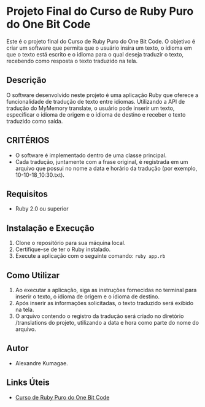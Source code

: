 # Projeto Final do Curso de Ruby Puro do One Bit Code

Este é o projeto final do Curso de Ruby Puro do One Bit Code. O objetivo é criar um software que permita que o usuário insira um texto, o idioma em que o texto está escrito e o idioma para o qual deseja traduzir o texto, recebendo como resposta o texto traduzido na tela.

## Descrição
O software desenvolvido neste projeto é uma aplicação Ruby que oferece a funcionalidade de tradução de texto entre idiomas. Utilizando a API de tradução do MyMemory translate, o usuário pode inserir um texto, especificar o idioma de origem e o idioma de destino e receber o texto traduzido como saída.

## CRITÉRIOS
- O software é implementado dentro de uma classe principal.
- Cada tradução, juntamente com a frase original, é registrada em um arquivo que possui no nome a data e horário da tradução (por exemplo, 10-10-18_10:30.txt).

## Requisitos
- Ruby 2.0 ou superior

## Instalação e Execução
1. Clone o repositório para sua máquina local.
2. Certifique-se de ter o Ruby instalado.
3. Execute a aplicação com o seguinte comando:
`ruby app.rb`

## Como Utilizar
1. Ao executar a aplicação, siga as instruções fornecidas no terminal para inserir o texto, o idioma de origem e o idioma de destino.
2. Após inserir as informações solicitadas, o texto traduzido será exibido na tela.
3. O arquivo contendo o registro da tradução será criado no diretório /translations do projeto, utilizando a data e hora como parte do nome do arquivo.

## Autor
- Alexandre Kumagae.

## Links Úteis
- [Curso de Ruby Puro do One Bit Code](https://www.youtube.com/playlist?list=PLdDT8if5attEOcQGPHLNIfnSFiJHhGDOZ)